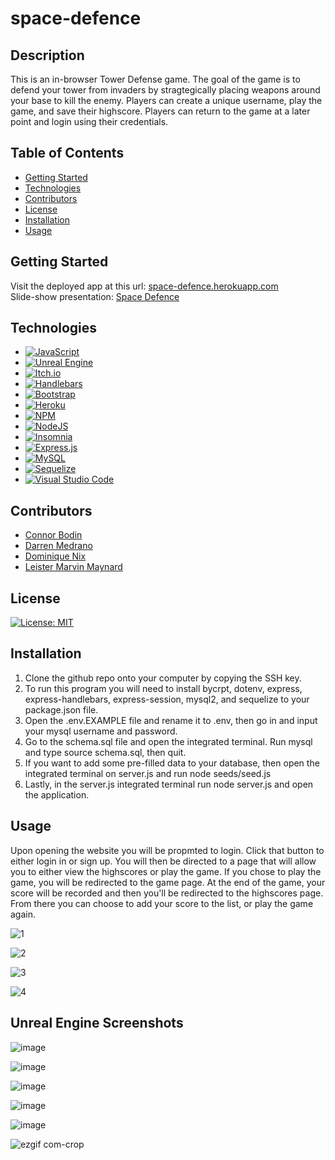 # space-defence

## Description

This is an in-browser Tower Defense game. The goal of the game is to defend your tower from invaders by stragtegically placing weapons around your base to kill the enemy. Players can create a unique username, play the game, and save their highscore. Players can return to the game at a later point and login using their credentials. 

## Table of Contents
- [Getting Started](#getting-started)
- [Technologies](#technologies)
- [Contributors](#contributors)
- [License](#license)
- [Installation](#installation)
- [Usage](#usage)

## Getting Started
Visit the deployed app at this url: [space-defence.herokuapp.com](https://space-defence.herokuapp.com/) </br>
Slide-show presentation: [Space Defence](https://www.canva.com/design/DAFaeGQBdt4/vJ30noykPs_Lz1OTTVYs3g/view?utm_content=DAFaeGQBdt4&utm_campaign=designshare&utm_medium=link2&utm_source=sharebutton)

## Technologies 
- [![JavaScript](https://img.shields.io/badge/-JavaScript-F7DF1E?style=flat-square&logo=JavaScript&logoColor=white)](https://developer.mozilla.org/en-US/docs/Web/JavaScript)
- [![Unreal Engine](https://img.shields.io/badge/-Unreal%20Engine-47A8D1?style=flat-square&logo=Unreal%20Engine&logoColor=white)](https://www.unrealengine.com/)
- [![Itch.io](https://img.shields.io/badge/Itch-%23FF0B34.svg?style=for-the-badge&logo=Itch.io&logoColor=white)](https://itch.io)
- [![Handlebars](https://img.shields.io/badge/-Handlebars-F5A623?style=flat-square&logo=Handlebars.js&logoColor=white)](https://handlebarsjs.com/)
- [![Bootstrap](https://img.shields.io/badge/-Bootstrap-563D7C?style=flat-square&logo=Bootstrap&logoColor=white)](https://getbootstrap.com/)
- [![Heroku](https://img.shields.io/badge/heroku-%23430098.svg?style=for-the-badge&logo=heroku&logoColor=white)](https://heroku.com)
- [![NPM](https://img.shields.io/badge/NPM-%23CB3837.svg?style=for-the-badge&logo=npm&logoColor=white)](https://npmjs.com)
- [![NodeJS](https://img.shields.io/badge/node.js-6DA55F?style=for-the-badge&logo=node.js&logoColor=white)](https://nodejs.org)
- [![Insomnia](https://img.shields.io/badge/Insomnia-black?style=for-the-badge&logo=insomnia&logoColor=5849BE)](https://insomnia.rest)
- [![Express.js](https://img.shields.io/badge/express.js-%23404d59.svg?style=for-the-badge&logo=express&logoColor=%2361DAFB)](https://expressjs.com)
- [![MySQL](https://img.shields.io/badge/mysql-%2300f.svg?style=for-the-badge&logo=mysql&logoColor=white)](https://mysql.com)
- [![Sequelize](https://img.shields.io/badge/Sequelize-52B0E7?style=for-the-badge&logo=Sequelize&logoColor=white)](https://sequelize.com)
- [![Visual Studio Code](https://img.shields.io/badge/Visual%20Studio%20Code-0078d7.svg?style=for-the-badge&logo=visual-studio-code&logoColor=white)](https://code.visualstudio.com)

## Contributors
- [Connor Bodin](https://github.com/connorbodin)
- [Darren Medrano](https://github.com/medranomiler)
- [Dominique Nix](https://github.com/Dominique216)
- [Leister Marvin Maynard](https://github.com/lmmay0)

## License
[![License: MIT](https://img.shields.io/badge/License-MIT-yellow.svg)](https://opensource.org/licenses/MIT)

## Installation
1. Clone the github repo onto your computer by copying the SSH key.
2. To run this program you will need to install bycrpt, dotenv, express, express-handlebars, express-session, mysql2, and sequelize to your package.json file. 
3. Open the .env.EXAMPLE file and rename it to .env, then go in and input your mysql username and password.
4. Go to the schema.sql file and open the integrated terminal. Run mysql and type source schema.sql, then quit.
5. If you want to add some pre-filled data to your database, then open the integrated terminal on server.js and run node seeds/seed.js
6. Lastly, in the server.js integrated terminal run node server.js and open the application.


## Usage
Upon opening the website you will be propmted to login. Click that button to either login in or sign up. You will then be directed to a page that will allow you to either view the highscores or play the game. If you chose to play the game, you will be redirected to the game page. At the end of the game, your score will be recorded and then you'll be redirected to the highscores page. From there you can choose to add your score to the list, or play the game again.

![1](https://user-images.githubusercontent.com/117382111/218797087-3d6b833f-a244-4a8b-a0d1-bce8121f93a1.png)

![2](https://user-images.githubusercontent.com/117382111/218797300-d783b434-b093-4921-8c88-b237cbc8408b.png)

![3](https://user-images.githubusercontent.com/117382111/218797528-e0845a3e-2b7c-48ed-841d-b6e2474bfe38.png)

![4](https://user-images.githubusercontent.com/117382111/218797794-670dd2ba-4388-4dd3-a2cd-d4bb99fb7d34.png)


## Unreal Engine Screenshots

![image](https://user-images.githubusercontent.com/63430373/219138172-4d6f7732-805d-46b2-9225-2e18a1aa8115.png)

![image](https://user-images.githubusercontent.com/63430373/219138216-40dead20-8811-4748-8fa5-671270ec9c49.png)

![image](https://user-images.githubusercontent.com/63430373/219138600-5a975476-9e23-40ac-bca5-dcaefcfcf6fa.png)

![image](https://user-images.githubusercontent.com/63430373/219138720-e41bf143-0173-450e-bddb-f088466619c5.png)

![image](https://user-images.githubusercontent.com/63430373/219139467-7e2303d9-42e0-4ae6-a34e-a22052c3cf1a.png)


![ezgif com-crop](https://user-images.githubusercontent.com/63430373/219140013-35d51953-3903-4cab-a78a-68a35f476c91.gif)

